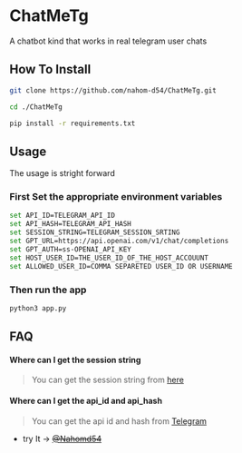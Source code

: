 # ChatMeTg
A chatbot kind that works in real telegram user chats

## How To Install
```bash
git clone https://github.com/nahom-d54/ChatMeTg.git 

cd ./ChatMeTg

pip install -r requirements.txt

```

## Usage

The usage is stright forward

### First Set the appropriate environment variables

```bash
set API_ID=TELEGRAM_API_ID
set API_HASH=TELEGRAM_API_HASH
set SESSION_STRING=TELEGRAM_SESSION_SRTING
set GPT_URL=https://api.openai.com/v1/chat/completions
set GPT_AUTH=ss-OPENAI_API_KEY
set HOST_USER_ID=THE_USER_ID_OF_THE_HOST_ACCOUUNT
set ALLOWED_USER_ID=COMMA SEPARETED USER_ID OR USERNAME
```
### Then run the app
```bash
python3 app.py
```

## FAQ
#### Where can I get the session string
> You can get the session string from [here](https://)

####  Where can I get the api_id and api_hash
> You can get the api id and hash from [Telegram](https://my.telegram.org)

* try It ->
<strike><a href="https://t.me/nahomd54">@Nahomd54</a></strike>
